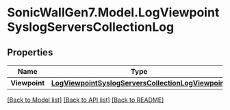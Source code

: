 # SonicWallGen7.Model.LogViewpointSyslogServersCollectionLog

## Properties

Name | Type | Description | Notes
------------ | ------------- | ------------- | -------------
**Viewpoint** | [**LogViewpointSyslogServersCollectionLogViewpoint**](LogViewpointSyslogServersCollectionLogViewpoint.md) |  | [optional] 

[[Back to Model list]](../README.md#documentation-for-models) [[Back to API list]](../README.md#documentation-for-api-endpoints) [[Back to README]](../README.md)

